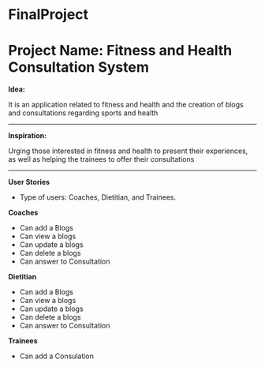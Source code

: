 # FinalProject

# **Project Name: Fitness and Health Consultation System** 



**Idea:**

It is an application related to fitness and health and the creation of blogs and consultations regarding sports and health


------------



**Inspiration:**

Urging those interested in fitness and health to present their experiences, as well as helping the trainees to offer their consultations


------------



**User Stories**

- Type of users: Coaches, Dietitian, and Trainees.

**Coaches**
- Can add a Blogs
- Can view a blogs
- Can update a blogs
- Can delete a blogs
- Can  answer to Consultation

**Dietitian**

- Can add a Blogs
- Can view a blogs
- Can update a blogs
- Can delete a blogs
- Can  answer to Consultation 

**Trainees**
- Can add a Consulation




